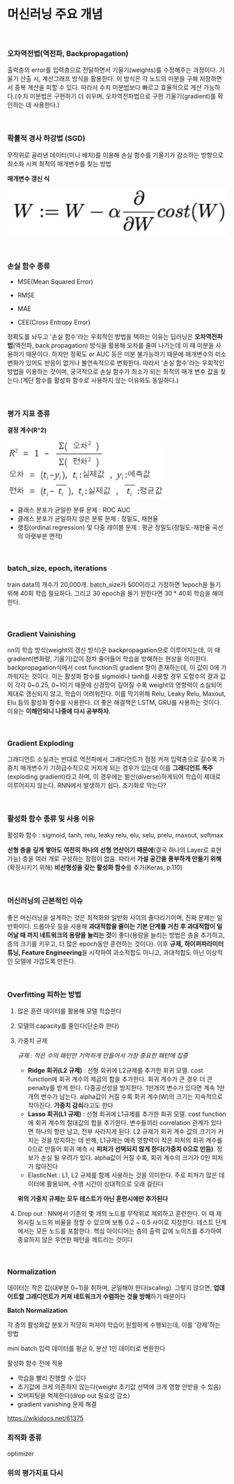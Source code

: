 # 머신러닝 주요 개념

</br>

### 오차역전법(역전파, Backpropagation)

출력층의 error를 입력층으로 전달하면서 기울기(weights)를 수정해주는 과정이다. 기울기 산출 시, 계산그래프 방식을 활용한다. 이 방식은 각 노드의 미분을 구해 저장하면서 중복 계산을 피할 수 있다. 따라서 수치 미분법보다 빠르고 효율적으로 계산 가능하다.(수치 미분법은 구현하기 더 쉬우며, 오차역전파법으로 구한 기울기(gradient)를 확인하는 데 사용한다.)

</br>

### 확률적 경사 하강법 (SGD)

무작위로 골라낸 데이터(미니 배치)를 이용해 손실 함수를 기울기가 감소하는 방향으로 최소화 시켜 최적의 매개변수를 찾는 방법

**매개변수 갱신 식**

![sgd](./sgd.png)

</br>

### 손실 함수 종류

* MSE(Mean Squared Error)

* RMSE

* MAE

* CEE(Cross Entropy Error)

정확도를 놔두고 '손실 함수'라는 우회적인 방법을 택하는 이유는 딥러닝은 **오차역전파법**(역전파, back propagation) 방식을 활용해 오차를 줄여 나가는데 이 때 미분을 사용하기 때문이다. 하지만 정확도 or AUC 등은 미분 불가능하기 때문에 매개변수의 미소 변화가 있어도 반응이 없거나 불연속적으로 변화한다. 따라서 '손실 함수'라는 우회적인 방법을 이용하는 것이며, 궁극적으로 손실 함수가 최소가 되는 최적의 매개 변수 값을 찾는다.(계단 함수를 활성화 함수로 사용하지 않는 이유와도 동일하다.)

</br>

### 평가 지표 종류

**결정 계수(R^2)**

![r^2](./r.png)

* 클래스 분포가 균일한 분류 문제 : ROC AUC
* 클래스 분포가 균일하지 않은 분류 문제 : 정밀도, 재현율
* 랭킹(ordinal regression) 및 다중 레이블 문제 : 평균 정밀도(정밀도-재현율 곡선의 아랫부분 면적)

</br>

### batch_size, epoch, iterations

train data의 개수가 20,000개. batch_size가 500이라고 가정하면 1epoch을 돌기 위해 40회 학습 필요하다. 그리고 30 epoch을 돌기 원한다면 30 * 40회 학습을 해야한다.

</br>

### Gradient Vainishing

nn의 학습 방식(weight의 갱신 방식)은 backpropagation으로 이루어지는데, 이 때 gradient(변화량, 기울기)값이 점차 줄어들어 학습을 방해하는 현상을 의미한다. backpropagation식에서 cost function의 gradient 항이 존재하는데, 이 값이 0에 가까워지는 것이다. 이는 활성화 함수를 sigmoid나 tanh를 사용할 경우 도함수의 결과 값이 각각 0~0.25, 0~1이기 때문에 신경망이 깊어질 수록 weight의 영향력이 소실되어 제대로 갱신되지 않고, 학습이 어려워진다. 이를 막기위해 Relu, Leaky Relu, Maxout, Elu 등의 활성화 함수를 사용한다. 더 좋은 해결책은 LSTM, GRU를 사용하는 것이다. 이유는 **이해안되니 나중에 다시 공부하자.**

</br>

### Gradient Exploding

그래디언트 소실과는 반대로 역전파에서 그래디언트가 점점 커져 입력층으로 갈수록 가중치 매개변수가 기하급수적으로 커지게 되는 경우가 있는데 이를 **그래디언트 폭주**(exploding gradient)라고 하며, 이 경우에는 발산(diverse)하게되어 학습이 제대로 이루어지지 않는다. RNN에서 발생하기 쉽다. 초기화로 막는다?

</br>

### 활성화 함수 종류 및 사용 이유

활성화 함수 : sigmoid, tanh, relu, leaky relu, elu, selu, prelu, maxout, softmax

**선형 층을 깊게 쌓아도 여전히 하나의 선형 연산이기 때문에**(결국 하나의 Layer로 표현 가능) 층을 여러 개로 구성하는 장점이 없음. 따라서 **가설 공간을 풍부하게 만들기 위해**(확장시키기 위해) **비선형성을 갖는 활성화 함수**를 추가(Keras, p.110)

</br>

### 머신러닝의 근본적인 이슈

좋은 머신러닝을 설계하는 것은 최적화와 일반화 사이의 줄다리기이며, 진짜 문제는 일반화이다. 드롭아웃 등을 사용해 **과대적합을 줄이는 기본 단계를 거친 후 과대적합이 일어날 때 까지 네트워크의 용량을 늘리는 것**이 좋다(용량을 늘리는 방법은 층을 추가하고, 층의 크기를 키우고, 더 많은 epoch동안 훈련하는 것이다). 이후 **규제, 하이퍼파라미터 튜닝, Feature Engineering**을 시작하여 과소적합도 아니고, 과대적합도 아닌 이상적인 모델에 가깝도록 만든다.

</br>

### Overfitting 피하는 방법

1. 많은 훈련 데이터를 활용해 모델 학습한다

2. 모델의 capacity를 줄인다(단순화 한다)

3. 가중치 규제

   *규제 : 적은 수의 패턴만 기억하게 만들어서 가장 중요한 패턴에 집중*

   * **Ridge 회귀(L2 규제)** : 선형 회귀에 L2규제를 추가한 회귀 모델. cost function에 회귀 계수의 제곱의 합을 추가한다. 회귀 계수가 큰 경우 더 큰 penalty를 받게 한다. 다중공선성을 방지한다. 1만개의 변수가 있다면 계속 1만개의 변수가 남는다. alpha값이 커질 수록 회귀 계수(W)의 크기는 지속적으로 작아진다. **가중치 감쇠**라고도 한다
   * **Lasso 회귀(L1 규제)** : 선형 회귀에 L1규제를 추가한 회귀 모델. cost function에 회귀 계수의 절대값의 합을 추가한다. 변수들끼리 correlation 관계가 있다면 하나의 항만 남고, 전부 사라지게 된다. L2 규제가 회귀 계수 값의 크기가 커지는 것을 방지하는 데 반해, L1규제는 예측 영향력이 작은 피처의 회귀 계수를 0으로 만들어 회귀 예측 시 **피처가 선택되지 않게 한다(가중치 0으로 만듬)**. 정보가 손실 될 우려가 있다. alpha값이 커질 수록, 회귀 계수의 크기가 0인 피처가 많아진다
   * ElasticNet : L1, L2 규제를 함께 사용하는 것을 의미한다. 주로 피쳐가 많은 데이터에 활용되며, 수행 시간이 상대적으로 오래 걸린다

   **위의 가중치 규제는 모두 테스트가 아닌 훈련시에만 추가된다**

4. Drop out : NN에서 기존의 몇 개의 노드를 무작위로 제외하고 훈련한다. 이 때 제외시킬 노드의 비율을 정할 수 있으며 보통 0.2 ~ 0.5 사이로 지정한다.  테스트 단계에서는 모든 노드를 포함한다. 핵심 아이디어는 층의 출력 값에 노이즈를 추가하여 중요하지 않은 우연한 패턴을 깨트리는 것이다

</br>

### Normalization

데이터는 작은 값(대부분 0~1)을 취하며, 균일해야 한다(scaling). 그렇지 않으면, **업데이트할 그래디언트가 커져 네트워크가 수렴하는 것을 방해**하기 때문이다

**Batch Normalization**

각 층의 활성화값 분포가 적당히 퍼져야 학습이 원할하게 수행되는데, 이를 '강제'하는 방법

mini batch 입력 데이터를 평균 0, 분산 1인 데이터로 변환한다

활성화 함수 전에 적용

- 학습을 빨리 진행할 수 있다
- 초기값에 크게 의존하지 않는다(weight 초기값 선택에 크게 영향 안받을 수 있음)
- 오버피팅을 억제한다(drop out 필요성 감소)
- gradient vanishing 문제 해결

https://wikidocs.net/61375

### 최적화 종류

optimizer

### 위의 평가지표 다시